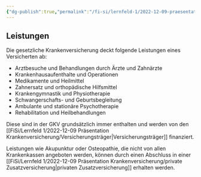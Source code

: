 ```yaml
---
{"dg-publish":true,"permalink":"/fi-si/lernfeld-1/2022-12-09-praesentation-krankenversicherung/leistungen/"}
---
```



## Leistungen 

Die gesetzliche Krankenversicherung deckt folgende Leistungen eines Versicherten ab:

- Arztbesuche und Behandlungen durch Ärzte und Zahnärzte
- Krankenhausaufenthalte und Operationen
- Medikamente und Heilmittel
- Zahnersatz und orthopädische Hilfsmittel
- Krankengymnastik und Physiotherapie
- Schwangerschafts- und Geburtsbegleitung
- Ambulante und stationäre Psychotherapie
- Rehabilitation und Heilbehandlungen

Diese sind in der GKV grundsätzlich immer enthalten und werden von den [[FiSi/Lernfeld 1/2022-12-09 Präsentation Krankenversicherung/Versicherungsträger\|Versicherungsträger]] finanziert.

Leistungen wie Akupunktur oder Osteopathie, die nicht von allen Krankenkassen angeboten werden, können durch einen Abschluss in einer [[FiSi/Lernfeld 1/2022-12-09 Präsentation Krankenversicherung/private Zusatzversicherung\|privaten Zusatzversicherung]] erhalten werden.